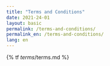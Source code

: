 ```yaml
---
title: "Terms and Conditions"
date: 2021-24-01
layout: basic
permalink: /terms-and-conditions/
permalink_en: /terms-and-conditions/
lang: en
---
```


{% tf _terms_/terms.md %}